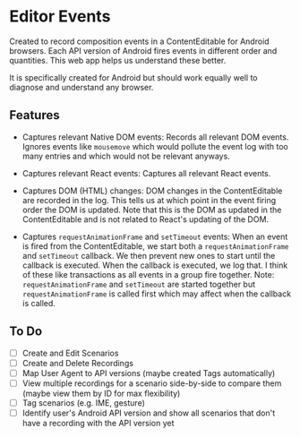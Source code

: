 # Editor Events

Created to record composition events in a ContentEditable for Android browsers. Each API version of Android fires events in different order and quantities. This web app helps us understand these better.

It is specifically created for Android but should work equally well to diagnose and understand any browser.


## Features

- Captures relevant Native DOM events: Records all relevant DOM events. Ignores events like `mousemove` which would pollute the event log with too many entries and which would not be relevant anyways.

- Captures relevant React events: Captures all relevant React events.

- Captures DOM (HTML) changes: DOM changes in the ContentEditable are recorded in the log. This tells us at which point in the event firing order the DOM is updated. Note that this is the DOM as updated in the ContentEditable and is not related to React's updating of the DOM.

- Captures `requestAnimationFrame` and `setTimeout` events: When an event is fired from the ContentEditable, we start both a `requestAnimationFrame` and `setTimeout` callback. We then prevent new ones to start until the callback is executed. When the callback is executed, we log that. I think of these like transactions as all events in a group fire together. Note: `requestAnimationFrame` and `setTimeout` are started together but `requestAnimationFrame` is called first which may affect when the callback is called.


## To Do

- [ ] Create and Edit Scenarios
- [ ] Create and Delete Recordings
- [ ] Map User Agent to API versions (maybe created Tags automatically)
- [ ] View multiple recordings for a scenario side-by-side to compare them (maybe view them by ID for max flexibility)
- [ ] Tag scenarios (e.g. IME, gesture)
- [ ] Identify user's Android API version and show all scenarios that don't have a recording with the API version yet